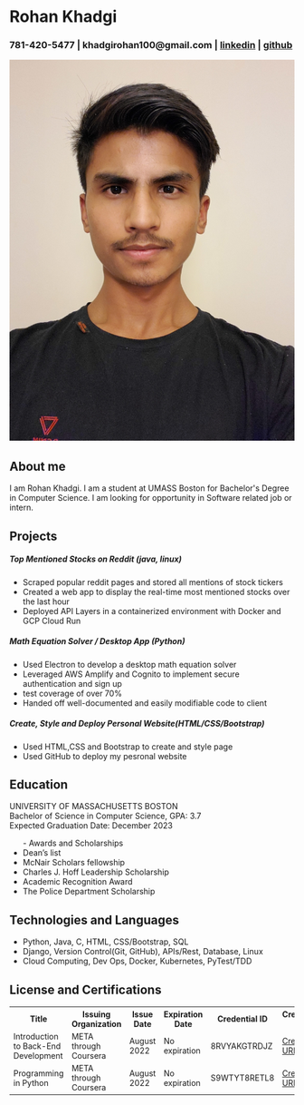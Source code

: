 <!DOCTYPE html>
<html lang="en">
    <head>
        <meta charset="utf-8">
        <meta name="viewport" content="width=device-width, initial-scale=1">
        <title>Rohan Khadgi</title>
        <link rel = "stylesheet" href="styles.css">
        <link rel = "stylesheet" href="https://cdn.jsdelivr.net/npm/bootstrap@5.2.0/dist/css/bootstrap.min.css">
    </head>
    <body class="body">
        <div class="container">
            <div class="row" id="info">
                <div class="col"><h1>Rohan Khadgi</h1></div>
                <div class="row">
                    <div class="col"><h3>781-420-5477 | khadgirohan100@gmail.com | <a href="https://www.linkedin.com/in/rohan-khadgi/"> linkedin</a> | <a href="https://github.com/rohankhadgi33">github</a> </h3></div>
                </div>
            </div>
            <div class="row">
                <div class="col"><img src = "photo.jpg" id = "photo"></div>
            </div>
            <div class="row">
                <div class="col"><h2>About me</h2><p>I am Rohan Khadgi. I am a student at UMASS Boston for Bachelor's Degree in Computer Science. I am looking for opportunity in Software related job or intern.</p></div>
            </div>
            <div class="row">
                <div class="col">
                    <h2>Projects</h2>
                    <h5>Top Mentioned Stocks on Reddit (java, linux)</h5>
                    <ul>
                        <li>Scraped popular reddit pages and stored all mentions of stock tickers</li>
                        <li>Created a web app to display the real-time most mentioned stocks over the last hour</li>
                        <li>Deployed API Layers in a containerized environment with Docker and GCP Cloud Run</li>
                    </ul>
                    <h5>Math Equation Solver / Desktop App (Python)</h5>
                    <ul>
                        <li>Used Electron to develop a desktop math equation solver</li>
                        <li>Leveraged AWS Amplify and Cognito to implement secure authentication and sign up</li>
                        <li>test coverage of over 70%</li>
                        <li>Handed off well-documented and easily modifiable code to client</li>
                    </ul>
                    <h5>Create, Style and Deploy Personal Website(HTML/CSS/Bootstrap)</h5>
                    <ul>
                        <li>Used HTML,CSS and Bootstrap to create and style page</li>
                        <li>Used GitHub to deploy my pesronal website</li>
                    </ul>
                </div>
            </div>
            <div class="row">
                <div class="col">
                    <h2>Education</h2>
                    <p>UNIVERSITY OF MASSACHUSETTS BOSTON<br>
                    Bachelor of Science in Computer Science, GPA: 3.7<br>
                    Expected Graduation Date: December 2023
                    </p>
                        <ul>- Awards and Scholarships
                            <li>Dean’s list</li>
                            <li>McNair Scholars fellowship</li>
                            <li>Charles J. Hoff Leadership Scholarship</li>
                            <li>Academic Recognition Award</li>
                            <li>The Police Department Scholarship</li>
                        </ul>
                </div>
            </div>
            <div class="row">
                <div class="col"><h2>Technologies and Languages</h2>
                    <ul>
                        <li>Python, Java, C, HTML, CSS/Bootstrap, SQL</li>
                        <li>Django, Version Control(Git, GitHub), APIs/Rest, Database, Linux </li>
                        <li>Cloud Computing, Dev Ops, Docker, Kubernetes, PyTest/TDD</li>
                    </ul>
                </div>
            </div>
            <div class="row">
                <div class="col"><h2>
                    License and Certifications
                    </h2>
                    <table>
                        <tr id="tr">
                            <th id="tr">Title</th>
                            <th id="tr">Issuing Organization</th>
                            <th id="tr">Issue Date</th>
                            <th id="tr">Expiration Date</th>
                            <th id="tr">Credential ID</th>
                            <th id="tr">Credential URL</th>
                        </tr>
                        <tr id="tr">
                            <td id="tr">Introduction to Back-End Development</td>
                            <td id="tr">META through Coursera</td>
                            <td id="tr">August 2022</td>
                            <td id="tr">No expiration</td>
                            <td id="tr">8RVYAKGTRDJZ</td>
                            <td id="tr"><a href="https://www.coursera.org/account/accomplishments/certificate/8RVYAKGTRDJZ">Credential URL</a></td>
                        </tr>
                        <tr>
                            <td id="tr">Programming in Python</td>
                            <td id="tr">META through Coursera</td>
                            <td id="tr">August 2022</td>
                            <td id="tr">No expiration</td>
                            <td id="tr">S9WTYT8RETL8</td>
                            <td id="tr"><a href="https://www.coursera.org/account/accomplishments/certificate/S9WTYT8RETL8">Credential URL</a></td>
                        </tr>
                    </div>
                </div>
            </div>            
    </body>
</html>
